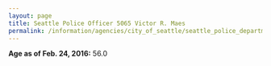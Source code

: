 ```yaml
---
layout: page
title: Seattle Police Officer 5065 Victor R. Maes
permalink: /information/agencies/city_of_seattle/seattle_police_department/copbook/5065/
---
```


**Age as of Feb. 24, 2016:** 56.0
